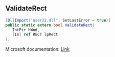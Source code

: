 ## ValidateRect

```csharp
[DllImport("user32.dll", SetLastError = true)]
public static extern bool ValidateRect(
   IntPtr hWnd,
   [In] ref RECT lpRect
);
```

Microsoft documentation: [Link](https://docs.microsoft.com/en-us/windows/win32/api/winuser/nf-winuser-validaterect)
